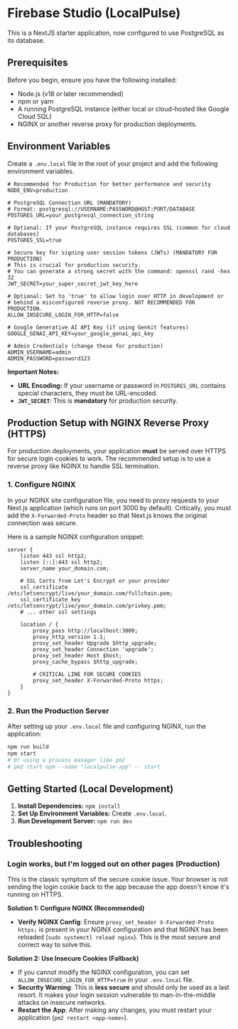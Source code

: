 
# Firebase Studio (LocalPulse)

This is a NextJS starter application, now configured to use PostgreSQL as its database.

## Prerequisites

Before you begin, ensure you have the following installed:
- Node.js (v18 or later recommended)
- npm or yarn
- A running PostgreSQL instance (either local or cloud-hosted like Google Cloud SQL)
- NGINX or another reverse proxy for production deployments.

## Environment Variables

Create a `.env.local` file in the root of your project and add the following environment variables.

```env
# Recommended for Production for better performance and security
NODE_ENV=production

# PostgreSQL Connection URL (MANDATORY)
# Format: postgresql://USERNAME:PASSWORD@HOST:PORT/DATABASE
POSTGRES_URL=your_postgresql_connection_string

# Optional: If your PostgreSQL instance requires SSL (common for cloud databases)
POSTGRES_SSL=true 

# Secure key for signing user session tokens (JWTs) (MANDATORY FOR PRODUCTION)
# This is crucial for production security.
# You can generate a strong secret with the command: openssl rand -hex 32
JWT_SECRET=your_super_secret_jwt_key_here

# Optional: Set to 'true' to allow login over HTTP in development or
# behind a misconfigured reverse proxy. NOT RECOMMENDED FOR PRODUCTION.
ALLOW_INSECURE_LOGIN_FOR_HTTP=false

# Google Generative AI API Key (if using Genkit features)
GOOGLE_GENAI_API_KEY=your_google_genai_api_key

# Admin Credentials (change these for production)
ADMIN_USERNAME=admin
ADMIN_PASSWORD=password123
```

**Important Notes:**
- **URL Encoding:** If your username or password in `POSTGRES_URL` contains special characters, they must be URL-encoded.
- **`JWT_SECRET`**: This is **mandatory** for production security.

## Production Setup with NGINX Reverse Proxy (HTTPS)

For production deployments, your application **must** be served over HTTPS for secure login cookies to work. The recommended setup is to use a reverse proxy like NGINX to handle SSL termination.

### 1. Configure NGINX
In your NGINX site configuration file, you need to proxy requests to your Next.js application (which runs on port 3000 by default). Critically, you must add the `X-Forwarded-Proto` header so that Next.js knows the original connection was secure.

Here is a sample NGINX configuration snippet:

```nginx
server {
    listen 443 ssl http2;
    listen [::]:443 ssl http2;
    server_name your_domain.com;

    # SSL Certs from Let's Encrypt or your provider
    ssl_certificate /etc/letsencrypt/live/your_domain.com/fullchain.pem;
    ssl_certificate_key /etc/letsencrypt/live/your_domain.com/privkey.pem;
    # ... other ssl settings

    location / {
        proxy_pass http://localhost:3000;
        proxy_http_version 1.1;
        proxy_set_header Upgrade $http_upgrade;
        proxy_set_header Connection 'upgrade';
        proxy_set_header Host $host;
        proxy_cache_bypass $http_upgrade;
        
        # CRITICAL LINE FOR SECURE COOKIES
        proxy_set_header X-Forwarded-Proto https;
    }
}
```

### 2. Run the Production Server
After setting up your `.env.local` file and configuring NGINX, run the application:
```bash
npm run build
npm start 
# Or using a process manager like pm2
# pm2 start npm --name "localpulse-app" -- start
```

## Getting Started (Local Development)

1.  **Install Dependencies:** `npm install`
2.  **Set Up Environment Variables:** Create `.env.local`.
3.  **Run Development Server:** `npm run dev`

## Troubleshooting

### Login works, but I'm logged out on other pages (Production)
This is the classic symptom of the secure cookie issue. Your browser is not sending the login cookie back to the app because the app doesn't know it's running on HTTPS.

**Solution 1: Configure NGINX (Recommended)**
- **Verify NGINX Config**: Ensure `proxy_set_header X-Forwarded-Proto https;` is present in your NGINX configuration and that NGINX has been reloaded (`sudo systemctl reload nginx`). This is the most secure and correct way to solve this.

**Solution 2: Use Insecure Cookies (Fallback)**
- If you cannot modify the NGINX configuration, you can set `ALLOW_INSECURE_LOGIN_FOR_HTTP=true` in your `.env.local` file.
- **Security Warning**: This is **less secure** and should only be used as a last resort. It makes your login session vulnerable to man-in-the-middle attacks on insecure networks.
- **Restart the App**: After making any changes, you must restart your application (`pm2 restart <app-name>`).

